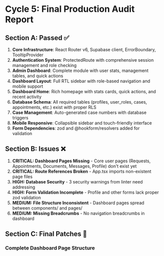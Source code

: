 # **Cycle 5: Final Production Audit Report**

## **Section A: Passed ✅**

1. **Core Infrastructure**: React Router v6, Supabase client, ErrorBoundary, TooltipProvider
2. **Authentication System**: ProtectedRoute with comprehensive session management and role checking
3. **Admin Dashboard**: Complete module with user stats, management tables, and quick actions
4. **Dashboard Layout**: Full RTL sidebar with role-based navigation and mobile support
5. **Dashboard Home**: Rich homepage with stats cards, quick actions, and recent activity
6. **Database Schema**: All required tables (profiles, user_roles, cases, appointments, etc.) exist with proper RLS
7. **Case Management**: Auto-generated case numbers with database triggers
8. **Mobile Responsive**: Collapsible sidebar and touch-friendly interface
9. **Form Dependencies**: zod and @hookform/resolvers added for validation

## **Section B: Issues ❌**

1. **CRITICAL: Dashboard Pages Missing** - Core user pages (Requests, Appointments, Documents, Messages, Profile) don't exist yet
2. **CRITICAL: Route References Broken** - App.tsx imports non-existent page files
3. **HIGH: Database Security** - 3 security warnings from linter need addressing  
4. **HIGH: Form Validation Incomplete** - Profile and other forms lack proper zod validation
5. **MEDIUM: File Structure Inconsistent** - Dashboard pages spread between components/ and pages/
6. **MEDIUM: Missing Breadcrumbs** - No navigation breadcrumbs in dashboard

## **Section C: Final Patches 💾**

### **Complete Dashboard Page Structure**

